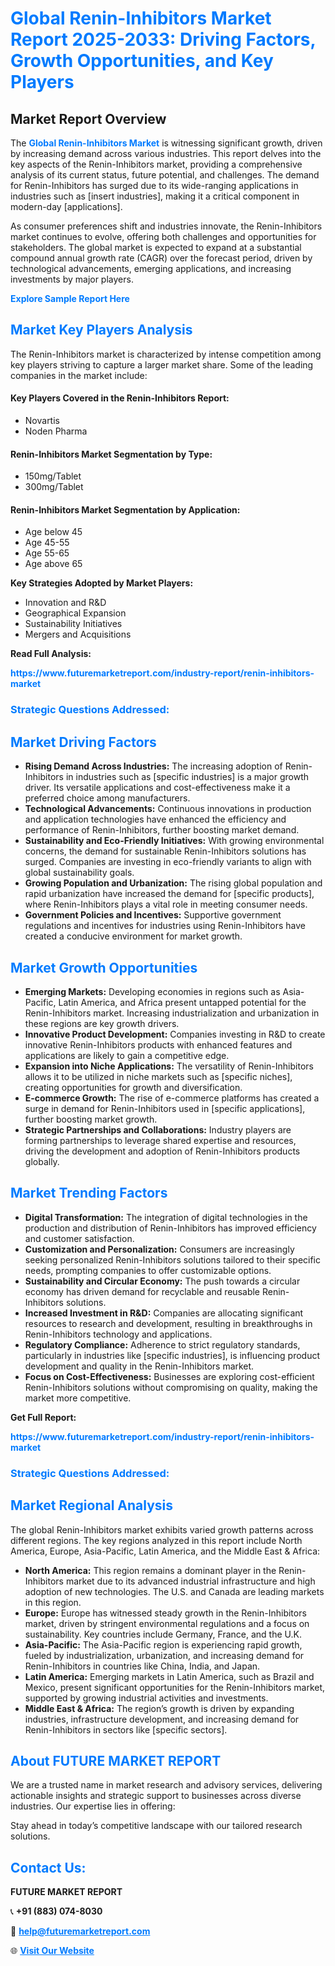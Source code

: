 <h1 style="color: #007BFF;">Global Renin-Inhibitors Market Report 2025-2033: Driving Factors, Growth Opportunities, and Key Players</h1>

<section id="overview">
<h2>Market Report Overview</h2>
<p>The <a href="https://www.futuremarketreport.com/industry-report/renin-inhibitors-market" style="color: #007BFF; text-decoration: none;"><strong>Global Renin-Inhibitors Market</strong></a> is witnessing significant growth, driven by increasing demand across various industries. This report delves into the key aspects of the Renin-Inhibitors market, providing a comprehensive analysis of its current status, future potential, and challenges. The demand for Renin-Inhibitors has surged due to its wide-ranging applications in industries such as [insert industries], making it a critical component in modern-day [applications].</p>
<p>As consumer preferences shift and industries innovate, the Renin-Inhibitors market continues to evolve, offering both challenges and opportunities for stakeholders. The global market is expected to expand at a substantial compound annual growth rate (CAGR) over the forecast period, driven by technological advancements, emerging applications, and increasing investments by major players.</p>
</section>

<section id="overview">
<p><a href="https://www.futuremarketreport.com/request-sample/reportId=55170" style="color: #007BFF; text-decoration: none;"><strong>Explore Sample Report Here</strong></a></p>
</section>

<section id="key-players">
<h2 style="color: #007BFF;">Market Key Players Analysis</h2>
<p>The Renin-Inhibitors market is characterized by intense competition among key players striving to capture a larger market share. Some of the leading companies in the market include:</p>
<h4>Key Players Covered in the Renin-Inhibitors Report:</h4>
<ul><li>Novartis</li><li>Noden Pharma</li></ul>
<h4>Renin-Inhibitors Market Segmentation by Type:</h4>
<ul><li>150mg/Tablet</li><li>300mg/Tablet</li></ul>

<h4>Renin-Inhibitors Market Segmentation by Application:</h4>
<ul><li>Age below 45</li><li>Age 45-55</li><li>Age 55-65</li><li>Age above 65</li></ul>
<p><strong>Key Strategies Adopted by Market Players:</strong></p>
<ul>
<li>Innovation and R&D</li>
<li>Geographical Expansion</li>
<li>Sustainability Initiatives</li>
<li>Mergers and Acquisitions</li>
</ul>
</section>

<section>
<p><strong>Read Full Analysis: </strong></p><a href="https://www.futuremarketreport.com/industry-report/renin-inhibitors-market" style="color: #007BFF; text-decoration: none;"><strong>https://www.futuremarketreport.com/industry-report/renin-inhibitors-market</strong></a>
<h3 style="color: #007BFF;">Strategic Questions Addressed:</h3>
</section>

<section id="driving-factors">
<h2 style="color: #007BFF;">Market Driving Factors</h2>
<ul>
<li><strong>Rising Demand Across Industries:</strong> The increasing adoption of Renin-Inhibitors in industries such as [specific industries] is a major growth driver. Its versatile applications and cost-effectiveness make it a preferred choice among manufacturers.</li>
<li><strong>Technological Advancements:</strong> Continuous innovations in production and application technologies have enhanced the efficiency and performance of Renin-Inhibitors, further boosting market demand.</li>
<li><strong>Sustainability and Eco-Friendly Initiatives:</strong> With growing environmental concerns, the demand for sustainable Renin-Inhibitors solutions has surged. Companies are investing in eco-friendly variants to align with global sustainability goals.</li>
<li><strong>Growing Population and Urbanization:</strong> The rising global population and rapid urbanization have increased the demand for [specific products], where Renin-Inhibitors plays a vital role in meeting consumer needs.</li>
<li><strong>Government Policies and Incentives:</strong> Supportive government regulations and incentives for industries using Renin-Inhibitors have created a conducive environment for market growth.</li>
</ul>
</section>

<section id="growth-opportunities">
<h2 style="color: #007BFF;">Market Growth Opportunities</h2>
<ul>
<li><strong>Emerging Markets:</strong> Developing economies in regions such as Asia-Pacific, Latin America, and Africa present untapped potential for the Renin-Inhibitors market. Increasing industrialization and urbanization in these regions are key growth drivers.</li>
<li><strong>Innovative Product Development:</strong> Companies investing in R&D to create innovative Renin-Inhibitors products with enhanced features and applications are likely to gain a competitive edge.</li>
<li><strong>Expansion into Niche Applications:</strong> The versatility of Renin-Inhibitors allows it to be utilized in niche markets such as [specific niches], creating opportunities for growth and diversification.</li>
<li><strong>E-commerce Growth:</strong> The rise of e-commerce platforms has created a surge in demand for Renin-Inhibitors used in [specific applications], further boosting market growth.</li>
<li><strong>Strategic Partnerships and Collaborations:</strong> Industry players are forming partnerships to leverage shared expertise and resources, driving the development and adoption of Renin-Inhibitors products globally.</li>
</ul>
</section>

<section id="trending-factors">
<h2 style="color: #007BFF;">Market Trending Factors</h2>
<ul>
<li><strong>Digital Transformation:</strong> The integration of digital technologies in the production and distribution of Renin-Inhibitors has improved efficiency and customer satisfaction.</li>
<li><strong>Customization and Personalization:</strong> Consumers are increasingly seeking personalized Renin-Inhibitors solutions tailored to their specific needs, prompting companies to offer customizable options.</li>
<li><strong>Sustainability and Circular Economy:</strong> The push towards a circular economy has driven demand for recyclable and reusable Renin-Inhibitors solutions.</li>
<li><strong>Increased Investment in R&D:</strong> Companies are allocating significant resources to research and development, resulting in breakthroughs in Renin-Inhibitors technology and applications.</li>
<li><strong>Regulatory Compliance:</strong> Adherence to strict regulatory standards, particularly in industries like [specific industries], is influencing product development and quality in the Renin-Inhibitors market.</li>
<li><strong>Focus on Cost-Effectiveness:</strong> Businesses are exploring cost-efficient Renin-Inhibitors solutions without compromising on quality, making the market more competitive.</li>
</ul>
</section>

<section>
<p><strong>Get Full Report: </strong></p><a href="https://www.futuremarketreport.com/industry-report/renin-inhibitors-market" style="color: #007BFF; text-decoration: none;"><strong>https://www.futuremarketreport.com/industry-report/renin-inhibitors-market</strong></a>
<h3 style="color: #007BFF;">Strategic Questions Addressed:</h3>
</section>


<section id="regional-analysis">
<h2 style="color: #007BFF;">Market Regional Analysis</h2>
<p>The global Renin-Inhibitors market exhibits varied growth patterns across different regions. The key regions analyzed in this report include North America, Europe, Asia-Pacific, Latin America, and the Middle East & Africa:</p>
<ul>
<li><strong>North America:</strong> This region remains a dominant player in the Renin-Inhibitors market due to its advanced industrial infrastructure and high adoption of new technologies. The U.S. and Canada are leading markets in this region.</li>
<li><strong>Europe:</strong> Europe has witnessed steady growth in the Renin-Inhibitors market, driven by stringent environmental regulations and a focus on sustainability. Key countries include Germany, France, and the U.K.</li>
<li><strong>Asia-Pacific:</strong> The Asia-Pacific region is experiencing rapid growth, fueled by industrialization, urbanization, and increasing demand for Renin-Inhibitors in countries like China, India, and Japan.</li>
<li><strong>Latin America:</strong> Emerging markets in Latin America, such as Brazil and Mexico, present significant opportunities for the Renin-Inhibitors market, supported by growing industrial activities and investments.</li>
<li><strong>Middle East & Africa:</strong> The region’s growth is driven by expanding industries, infrastructure development, and increasing demand for Renin-Inhibitors in sectors like [specific sectors].</li>
</ul>
</section>

<footer>
<h2 style="color: #007BFF;">About FUTURE MARKET REPORT</h2>
<p>We are a trusted name in market research and advisory services, delivering actionable insights and strategic support to businesses across diverse industries. Our expertise lies in offering:</p>

<p>Stay ahead in today’s competitive landscape with our tailored research solutions.</p>

<h2 style="color: #007BFF;">Contact Us:</h2>
<p><strong>FUTURE MARKET REPORT</strong></p>
<p>📞 <strong>+91 (883) 074-8030</strong></p>
<p>📧 <strong><a href="mailto:help@futuremarketreport.com" style="color: #007BFF;">help@futuremarketreport.com</a></strong></p>
<p>🌐 <strong><a href="https://www.futuremarketreport.com/" style="color: #007BFF;">Visit Our Website</a></strong></p>
</footer>